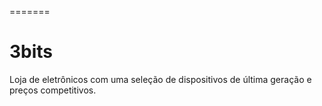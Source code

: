 
=======
# 3bits
Loja de eletrônicos com uma seleção de dispositivos de última geração e preços competitivos.
